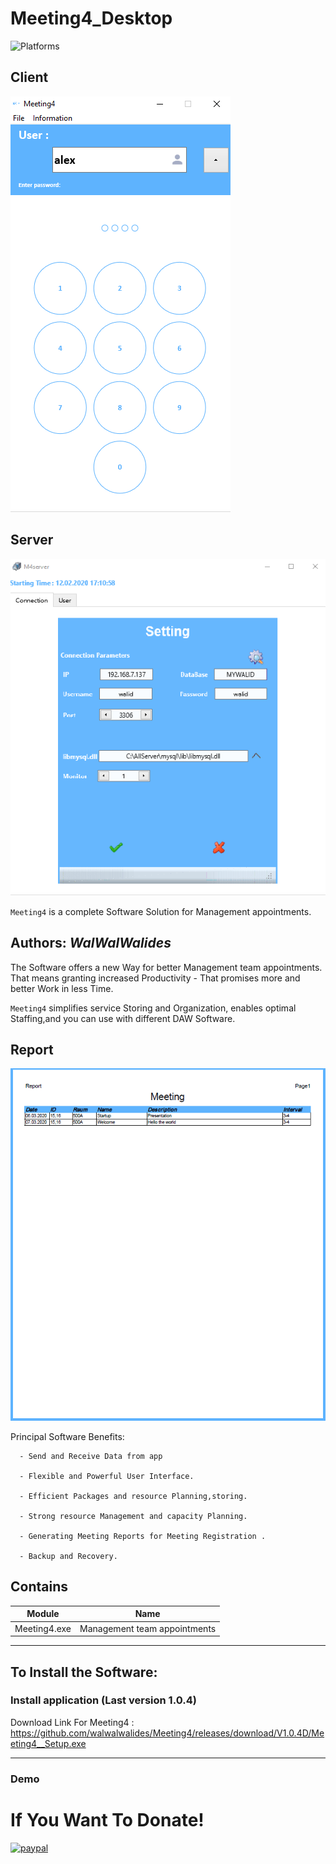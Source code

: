 # Meeting4_Desktop
![Platforms](https://img.shields.io/badge/Supported%20platforms-Win32%20and%20Win64-red.svg)
## Client
![](View/Img/MainView.png)
## Server 	
![](View/Img/ServerView.png)

`Meeting4` is a complete Software Solution for Management appointments.


**Authors:**  *WalWalWalides*
------

The Software offers a new Way for better Management team appointments. That means granting increased Productivity - That promises more and better Work in less Time.

`Meeting4` simplifies service Storing and Organization, enables optimal Staffing,and you can use with different DAW Software.


## Report 	
![](View/Img/Report.png)

Principal Software Benefits:

      - Send and Receive Data from app

      - Flexible and Powerful User Interface.

      - Efficient Packages and resource Planning,storing.

      - Strong resource Management and capacity Planning.
      
      - Generating Meeting Reports for Meeting Registration .      
      
      - Backup and Recovery.


    
    


## Contains

| Module | Name | 
| --- | --- |
|Meeting4.exe|Management team appointments|


------

## To Install the Software:

### Install application (Last version 1.0.4)


Download Link For Meeting4 : https://github.com/walwalwalides/Meeting4/releases/download/V1.0.4D/Meeting4__Setup.exe

------

### Demo


# If You Want To Donate!

[![paypal](https://www.paypalobjects.com/en_US/i/btn/btn_donateCC_LG.gif)](https://www.paypal.com/cgi-bin/webscr?cmd=_s-xclick&hosted_button_id=Y79F36A9BGLHS&source=url)


